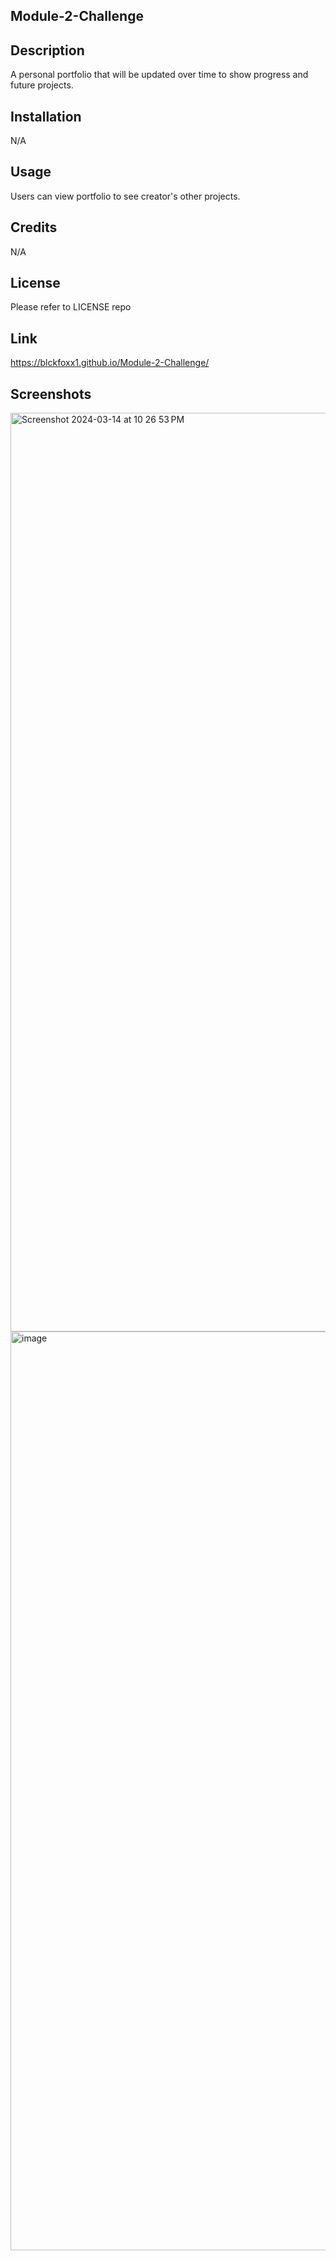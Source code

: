 ## Module-2-Challenge

## Description
A personal portfolio that will be updated over time to show progress and future projects.

## Installation
N/A

## Usage
Users can view portfolio to see creator's other projects.

## Credits
N/A

## License
Please refer to LICENSE repo

## Link

https://blckfoxx1.github.io/Module-2-Challenge/

## Screenshots
<img width="1470" alt="Screenshot 2024-03-14 at 10 26 53 PM" src="https://github.com/blckfoxx1/Module-2-Challenge/assets/160529173/c3c1b61b-df4c-4792-bd8e-9ff294afd20d">

<img width="1470" alt="image" src="https://github.com/blckfoxx1/Module-2-Challenge/assets/160529173/ca23fb17-b857-4e36-8654-655d8db81fca">

